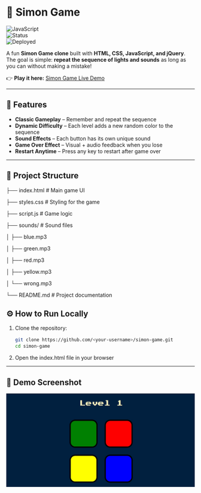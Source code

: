 # 🎵 Simon Game

![JavaScript](https://img.shields.io/badge/JavaScript-ES6-yellow?logo=javascript)  
![Status](https://img.shields.io/badge/Status-Active-success)  
![Deployed](https://img.shields.io/badge/Deployed-GitHub%20Pages-blue?logo=github)  

A fun **Simon Game clone** built with **HTML, CSS, JavaScript, and jQuery**.  
The goal is simple: **repeat the sequence of lights and sounds** as long as you can without making a mistake!  

👉 **Play it here:** [Simon Game Live Demo](https://reavanthkumar.github.io/simon-game/)  

---

## 🚀 Features

- **Classic Gameplay** – Remember and repeat the sequence  
- **Dynamic Difficulty** – Each level adds a new random color to the sequence  
- **Sound Effects** – Each button has its own unique sound  
- **Game Over Effect** – Visual + audio feedback when you lose  
- **Restart Anytime** – Press any key to restart after game over  

---

## 📂 Project Structure
├── index.html # Main game UI

├── styles.css # Styling for the game

├── script.js # Game logic

├── sounds/ # Sound files

│ ├── blue.mp3

│ ├── green.mp3

│ ├── red.mp3

│ ├── yellow.mp3

│ └── wrong.mp3

└── README.md # Project documentation
## ⚙️ How to Run Locally

1. Clone the repository:
   ```bash
   git clone https://github.com/<your-username>/simon-game.git
   cd simon-game
   ```
2. Open the index.html file in your browser

---
## 📸 Demo Screenshot
![Demo Screenshot](screenshot.jpg)
